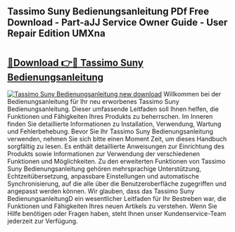 ## Tassimo Suny Bedienungsanleitung PDf Free Download - Part-aJJ Service Owner Guide - User Repair Edition UMXna

# <h2><a href="http://df1sty.blite.top/?on=Tassimo+Suny+Bedienungsanleitung">🔗Download 👉🔴 Tassimo Suny Bedienungsanleitung</a></h2>

[![Tassimo Suny Bedienungsanleitung new download](https://i.imgur.com/lujVjoI.png)](http://df1sty.blite.top/?on=Tassimo+Suny+Bedienungsanleitung)
Willkommen bei der Bedienungsanleitung für Ihr neu erworbenes Tassimo Suny Bedienungsanleitung. Dieser umfassende Leitfaden soll Ihnen helfen, die Funktionen und Fähigkeiten Ihres Produkts zu beherrschen. Im Inneren finden Sie detaillierte Informationen zu Installation, Verwendung, Wartung und Fehlerbehebung. Bevor Sie Ihr Tassimo Suny Bedienungsanleitung verwenden, nehmen Sie sich bitte einen Moment Zeit, um dieses Handbuch sorgfältig zu lesen. Es enthält detaillierte Anweisungen zur Einrichtung des Produkts sowie Informationen zur Verwendung der verschiedenen Funktionen und Möglichkeiten. Zu den erweiterten Funktionen von Tassimo Suny Bedienungsanleitung gehören mehrsprachige Unterstützung, Echtzeitübersetzung, anpassbare Einstellungen und automatische Synchronisierung, auf die alle über die Benutzeroberfläche zugegriffen und angepasst werden können. Wir glauben, dass das Tassimo Suny BedienungsanleitungD ein wesentlicher Leitfaden für Ihr Bestreben war, die Funktionen und Fähigkeiten Ihres neuen Artikels zu verstehen. Wenn Sie Hilfe benötigen oder Fragen haben, steht Ihnen unser Kundenservice-Team jederzeit zur Verfügung.
